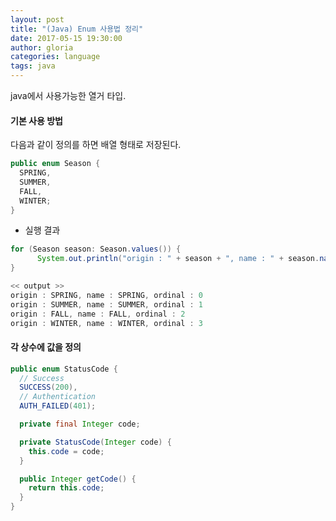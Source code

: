 ```yaml
---
layout: post
title: "(Java) Enum 사용법 정리"
date: 2017-05-15 19:30:00
author: gloria
categories: language
tags: java
---
```


java에서 사용가능한 열거 타입.

#### 기본 사용 방법
다음과 같이 정의를 하면 배열 형태로 저장된다.
```java
public enum Season {
  SPRING,
  SUMMER,
  FALL,
  WINTER;
}
```

* 실행 결과
```java
for (Season season: Season.values()) {
      System.out.println("origin : " + season + ", name : " + season.name() + ", ordinal : " + season.ordinal());
}

<< output >>
origin : SPRING, name : SPRING, ordinal : 0
origin : SUMMER, name : SUMMER, ordinal : 1
origin : FALL, name : FALL, ordinal : 2
origin : WINTER, name : WINTER, ordinal : 3
```

#### 각 상수에 값을 정의
```java
public enum StatusCode {
  // Success
  SUCCESS(200),
  // Authentication
  AUTH_FAILED(401);

  private final Integer code;

  private StatusCode(Integer code) {
    this.code = code;
  }

  public Integer getCode() {
    return this.code;
  }
}
```

